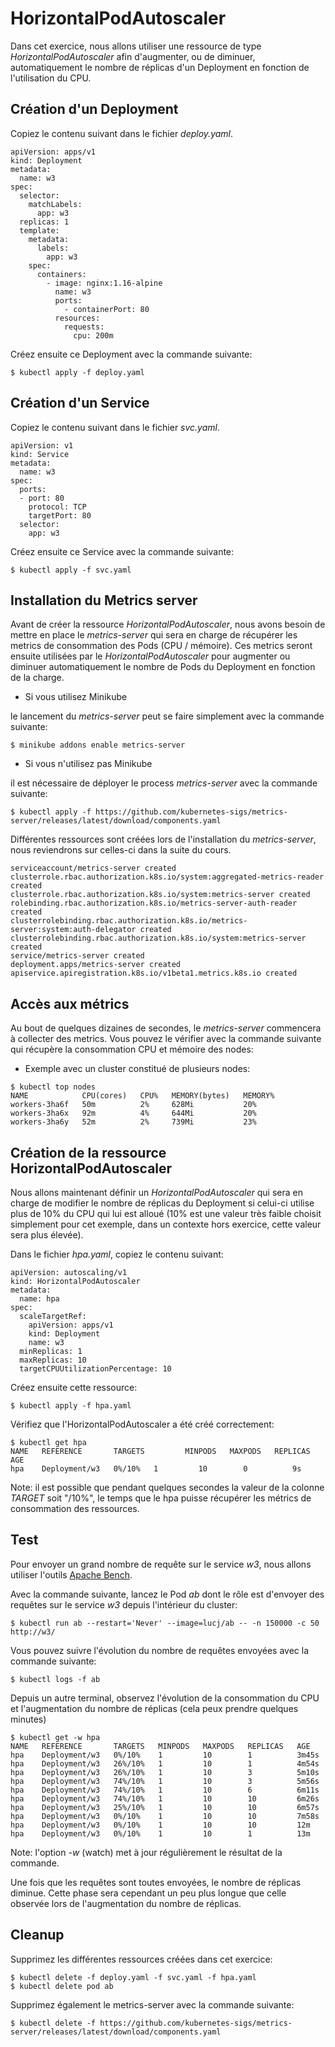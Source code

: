 # HorizontalPodAutoscaler

Dans cet exercice, nous allons utiliser une ressource de type *HorizontalPodAutoscaler* afin d'augmenter, ou de diminuer, automatiquement le nombre de réplicas d'un Deployment en fonction de l'utilisation du CPU.

## Création d'un Deployment

Copiez le contenu suivant dans le fichier *deploy.yaml*.

```
apiVersion: apps/v1
kind: Deployment
metadata:
  name: w3
spec:
  selector:
    matchLabels:
      app: w3
  replicas: 1
  template:
    metadata:
      labels:
        app: w3
    spec:
      containers:
        - image: nginx:1.16-alpine
          name: w3
          ports:
            - containerPort: 80
          resources:
            requests:
              cpu: 200m
```

Créez ensuite ce Deployment avec la commande suivante:

```
$ kubectl apply -f deploy.yaml
```

## Création d'un Service

Copiez le contenu suivant dans le fichier *svc.yaml*.

```
apiVersion: v1
kind: Service
metadata:
  name: w3
spec:
  ports:
  - port: 80
    protocol: TCP
    targetPort: 80
  selector:
    app: w3
```

Créez ensuite ce Service avec la commande suivante:

```
$ kubectl apply -f svc.yaml
```

## Installation du Metrics server

Avant de créer la ressource *HorizontalPodAutoscaler*, nous avons besoin de mettre en place le *metrics-server* qui sera en charge de récupérer les metrics de consommation des Pods (CPU / mémoire). Ces metrics seront ensuite utilisées par le *HorizontalPodAutoscaler* pour augmenter ou diminuer automatiquement le nombre de Pods du Deployment en fonction de la charge.

- Si vous utilisez Minikube

le lancement du *metrics-server* peut se faire simplement avec la commande suivante:

```
$ minikube addons enable metrics-server
```

- Si vous n'utilisez pas Minikube

il est nécessaire de déployer le process *metrics-server* avec la commande suivante:

```
$ kubectl apply -f https://github.com/kubernetes-sigs/metrics-server/releases/latest/download/components.yaml
```

Différentes ressources sont créées lors de l'installation du *metrics-server*, nous reviendrons sur celles-ci dans la suite du cours.

```
serviceaccount/metrics-server created
clusterrole.rbac.authorization.k8s.io/system:aggregated-metrics-reader created
clusterrole.rbac.authorization.k8s.io/system:metrics-server created
rolebinding.rbac.authorization.k8s.io/metrics-server-auth-reader created
clusterrolebinding.rbac.authorization.k8s.io/metrics-server:system:auth-delegator created
clusterrolebinding.rbac.authorization.k8s.io/system:metrics-server created
service/metrics-server created
deployment.apps/metrics-server created
apiservice.apiregistration.k8s.io/v1beta1.metrics.k8s.io created
```

## Accès aux métrics

Au bout de quelques dizaines de secondes, le *metrics-server* commencera à collecter des metrics. Vous pouvez le vérifier avec la commande suivante qui récupère la consommation CPU et mémoire des nodes:

- Exemple avec un cluster constitué de plusieurs nodes:

```
$ kubectl top nodes
NAME            CPU(cores)   CPU%   MEMORY(bytes)   MEMORY%
workers-3ha6f   50m          2%     628Mi           20%
workers-3ha6x   92m          4%     644Mi           20%
workers-3ha6y   52m          2%     739Mi           23%
```

## Création de la ressource HorizontalPodAutoscaler

Nous allons maintenant définir un *HorizontalPodAutoscaler* qui sera en charge de modifier le nombre de réplicas du Deployment si celui-ci utilise plus de 10% du CPU qui lui est alloué (10% est une valeur très faible choisit simplement pour cet exemple, dans un contexte hors exercice, cette valeur sera plus élevée).

Dans le fichier *hpa.yaml*, copiez le contenu suivant:

```
apiVersion: autoscaling/v1
kind: HorizontalPodAutoscaler
metadata:
  name: hpa
spec:
  scaleTargetRef:
    apiVersion: apps/v1
    kind: Deployment
    name: w3
  minReplicas: 1
  maxReplicas: 10
  targetCPUUtilizationPercentage: 10
```

Créez ensuite cette ressource:

```
$ kubectl apply -f hpa.yaml
```

Vérifiez que l'HorizontalPodAutoscaler a été créé correctement:

```
$ kubectl get hpa
NAME   REFERENCE       TARGETS         MINPODS   MAXPODS   REPLICAS   AGE
hpa    Deployment/w3   0%/10%   1         10        0          9s
```

Note: il est possible que pendant quelques secondes la valeur de la colonne *TARGET* soit "<unknown>/10%", le temps que le hpa puisse récupérer les métrics de consommation des ressources.

## Test

Pour envoyer un grand nombre de requête sur le service *w3*, nous allons utiliser l'outils [Apache Bench](http://httpd.apache.org/docs/current/programs/ab.html).

Avec la commande suivante, lancez le Pod *ab* dont le rôle est d'envoyer des requêtes sur le service *w3* depuis l'intérieur du cluster:


```
$ kubectl run ab --restart='Never' --image=lucj/ab -- -n 150000 -c 50 http://w3/
```

Vous pouvez suivre l'évolution du nombre de requêtes envoyées avec la commande suivante:

```
$ kubectl logs -f ab
```

Depuis un autre terminal, observez l'évolution de la consommation du CPU et l'augmentation du nombre de réplicas (cela peux prendre quelques minutes)

```
$ kubectl get -w hpa
NAME   REFERENCE       TARGETS   MINPODS   MAXPODS   REPLICAS   AGE
hpa    Deployment/w3   0%/10%    1         10        1          3m45s
hpa    Deployment/w3   26%/10%   1         10        1          4m54s
hpa    Deployment/w3   26%/10%   1         10        3          5m10s
hpa    Deployment/w3   74%/10%   1         10        3          5m56s
hpa    Deployment/w3   74%/10%   1         10        6          6m11s
hpa    Deployment/w3   74%/10%   1         10        10         6m26s
hpa    Deployment/w3   25%/10%   1         10        10         6m57s
hpa    Deployment/w3   0%/10%    1         10        10         7m58s
hpa    Deployment/w3   0%/10%    1         10        10         12m
hpa    Deployment/w3   0%/10%    1         10        1          13m
```

Note: l'option *-w* (watch)  met à jour régulièrement le résultat de la commande.

Une fois que les requêtes sont toutes envoyées, le nombre de réplicas diminue. Cette phase sera cependant un peu plus longue que celle observée lors de l'augmentation du nombre de réplicas.

## Cleanup

Supprimez les différentes ressources créées dans cet exercice:

```
$ kubectl delete -f deploy.yaml -f svc.yaml -f hpa.yaml
$ kubectl delete pod ab
```

Supprimez également le metrics-server avec la commande suivante:

```
$ kubectl delete -f https://github.com/kubernetes-sigs/metrics-server/releases/latest/download/components.yaml
```